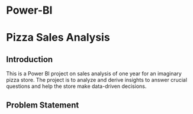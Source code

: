 # Power-BI
# Pizza Sales Analysis
## Introduction
This is a Power BI project on sales analysis of one year for an imaginary pizza store. The project is to analyze and derive insights to answer crucial questions and help the store make data-driven decisions.
## Problem Statement
